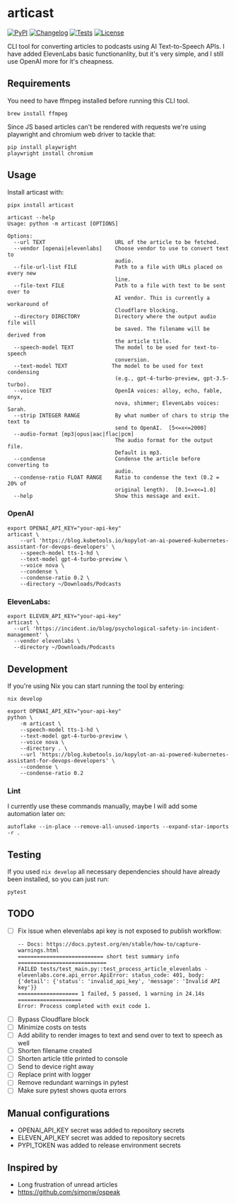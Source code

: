 # articast

[![PyPI](https://img.shields.io/pypi/v/articast.svg)](https://pypi.org/project/articast/)
[![Changelog](https://img.shields.io/github/release/ivankovnatsky/articast.svg)](https://github.com/ivankovnatsky/articast/releases)
[![Tests](https://github.com/ivankovnatsky/articast/workflows/Test/badge.svg)](https://github.com/ivankovnatsky/articast/actions?query=workflow%3ATest)
[![License](https://img.shields.io/github/license/ivankovnatsky/articast)](https://github.com/ivankovnatsky/articast/blob/main/LICENSE.md)

CLI tool for converting articles to podcasts using AI Text-to-Speech APIs. I
have added ElevenLabs basic functionanlity, but it's very simple, and I still
use OpenAI more for it's cheapness.

## Requirements

You need to have ffmpeg installed before running this CLI tool.

```console
brew install ffmpeg
```

Since JS based articles can't be rendered with requests we're using playwright
and chromium web driver to tackle that:

```console
pip install playwright
playwright install chromium
```

## Usage

Install articast with:

```console
pipx install articast
```

```console
articast --help
Usage: python -m articast [OPTIONS]

Options:
  --url TEXT                      URL of the article to be fetched.
  --vendor [openai|elevenlabs]    Choose vendor to use to convert text to
                                  audio.
  --file-url-list FILE            Path to a file with URLs placed on every new
                                  line.
  --file-text FILE                Path to a file with text to be sent over to
                                  AI vendor. This is currently a workaround of
                                  Cloudflare blocking.
  --directory DIRECTORY           Directory where the output audio file will
                                  be saved. The filename will be derived from
                                  the article title.
  --speech-model TEXT             The model to be used for text-to-speech
                                  conversion.
  --text-model TEXT              The model to be used for text condensing
                                  (e.g., gpt-4-turbo-preview, gpt-3.5-turbo).
  --voice TEXT                    OpenIA voices: alloy, echo, fable, onyx,
                                  nova, shimmer; ElevenLabs voices: Sarah.
  --strip INTEGER RANGE           By what number of chars to strip the text to
                                  send to OpenAI.  [5<=x<=2000]
  --audio-format [mp3|opus|aac|flac|pcm]
                                  The audio format for the output file.
                                  Default is mp3.
  --condense                      Condense the article before converting to
                                  audio.
  --condense-ratio FLOAT RANGE    Ratio to condense the text (0.2 = 20% of
                                  original length).  [0.1<=x<=1.0]
  --help                          Show this message and exit.
```

### OpenAI

```console
export OPENAI_API_KEY="your-api-key"
articast \
    --url 'https://blog.kubetools.io/kopylot-an-ai-powered-kubernetes-assistant-for-devops-developers' \
    --speech-model tts-1-hd \
    --text-model gpt-4-turbo-preview \
    --voice nova \
    --condense \
    --condense-ratio 0.2 \
    --directory ~/Downloads/Podcasts
```

### ElevenLabs:

```console
export ELEVEN_API_KEY="your-api-key"
articast \
  --url 'https://incident.io/blog/psychological-safety-in-incident-management' \
  --vendor elevenlabs \
  --directory ~/Downloads/Podcasts
```

## Development

If you're using Nix you can start running the tool by entering:

```console
nix develop
```

```console
export OPENAI_API_KEY="your-api-key"
python \
    -m articast \
    --speech-model tts-1-hd \
    --text-model gpt-4-turbo-preview \
    --voice nova \
    --directory . \
    --url 'https://blog.kubetools.io/kopylot-an-ai-powered-kubernetes-assistant-for-devops-developers' \
    --condense \
    --condense-ratio 0.2
```

### Lint

I currently use these commands manually, maybe I will add some automation later on:

```console
autoflake --in-place --remove-all-unused-imports --expand-star-imports -r .
```

## Testing

If you used `nix develop` all necessary dependencies should have already 
been installed, so you can just run:

```console
pytest
```

## TODO

- [ ] Fix issue when elevenlabs api key is not exposed to publish workflow:
  ```log
  -- Docs: https://docs.pytest.org/en/stable/how-to/capture-warnings.html
  =========================== short test summary info ============================
  FAILED tests/test_main.py::test_process_article_elevenlabs - elevenlabs.core.api_error.ApiError: status_code: 401, body: {'detail': {'status': 'invalid_api_key', 'message': 'Invalid API key'}}
  =================== 1 failed, 5 passed, 1 warning in 24.14s ====================
  Error: Process completed with exit code 1.
  ```
- [ ] Bypass Cloudflare block
- [ ] Minimize costs on tests
- [ ] Add ability to render images to text and send over to text to speech as well
- [ ] Shorten filename created
- [ ] Shorten article title printed to console
- [ ] Send to device right away
- [ ] Replace print with logger
- [ ] Remove redundant warnings in pytest
- [ ] Make sure pytest shows quota errors

## Manual configurations

- OPENAI_API_KEY secret was added to repository secrets
- ELEVEN_API_KEY secret was added to repository secrets
- PYPI_TOKEN was added to release environment secrets

## Inspired by

* Long frustration of unread articles
* https://github.com/simonw/ospeak
